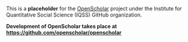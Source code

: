 This is a **placeholder** for the [OpenScholar](http://openscholar.harvard.edu) project under the Institute for Quantitative Social Science (IQSS) GitHub organization.

**Development of OpenScholar takes place at <https://github.com/openscholar/openscholar>**
